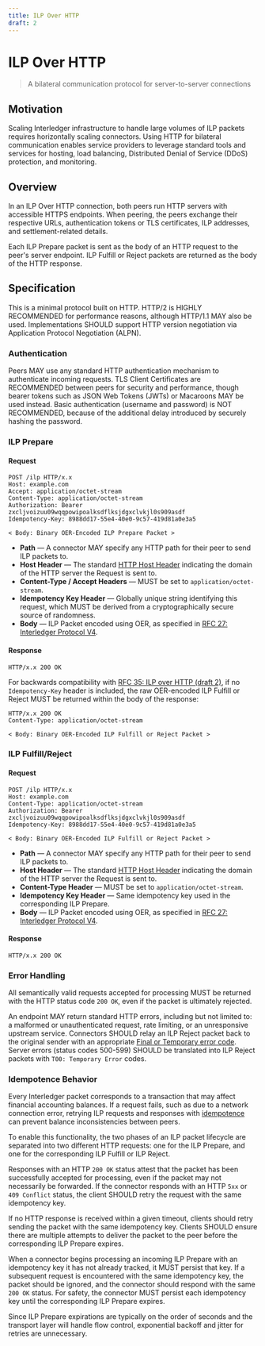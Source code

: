 ```yaml
---
title: ILP Over HTTP
draft: 2
---
```


# ILP Over HTTP

> A bilateral communication protocol for server-to-server connections

## Motivation

Scaling Interledger infrastructure to handle large volumes of ILP packets requires horizontally scaling connectors. Using HTTP for bilateral communication enables service providers to leverage standard tools and services for hosting, load balancing, Distributed Denial of Service (DDoS) protection, and monitoring.

## Overview

In an ILP Over HTTP connection, both peers run HTTP servers with accessible HTTPS endpoints. When peering, the peers exchange their respective URLs, authentication tokens or TLS certificates, ILP addresses, and settlement-related details.

Each ILP Prepare packet is sent as the body of an HTTP request to the peer's server endpoint. ILP Fulfill or Reject packets are returned as the body of the HTTP response.

## Specification

This is a minimal protocol built on HTTP. HTTP/2 is HIGHLY RECOMMENDED for performance reasons, although HTTP/1.1 MAY also be used. Implementations SHOULD support HTTP version negotiation via Application Protocol Negotiation (ALPN).

### Authentication

Peers MAY use any standard HTTP authentication mechanism to authenticate incoming requests. TLS Client Certificates are RECOMMENDED between peers for security and performance, though bearer tokens such as JSON Web Tokens (JWTs) or Macaroons MAY be used instead. Basic authentication (username and password) is NOT RECOMMENDED, because of the additional delay introduced by securely hashing the password.

### ILP Prepare

#### Request

```http
POST /ilp HTTP/x.x
Host: example.com
Accept: application/octet-stream
Content-Type: application/octet-stream
Authorization: Bearer zxcljvoizuu09wqqpowipoalksdflksjdgxclvkjl0s909asdf
Idempotency-Key: 8988dd17-55e4-40e0-9c57-419d81a0e3a5

< Body: Binary OER-Encoded ILP Prepare Packet >
```

- **Path** &mdash; A connector MAY specify any HTTP path for their peer to send ILP packets to.
- **Host Header** &mdash; The standard [HTTP Host Header](https://tools.ietf.org/html/rfc2616#section-14.23) indicating the domain of the HTTP server the Request is sent to.
- **Content-Type / Accept Headers** &mdash; MUST be set to `application/octet-stream`.
- **Idempotency Key Header** &mdash; Globally unique string identifying this request, which MUST be derived from a cryptographically secure source of randomness.
- **Body** &mdash; ILP Packet encoded using OER, as specified in [RFC 27: Interledger Protocol V4](./0027-interledger-protocol-4/0027-interledger-protocol-4.md).

#### Response

```http
HTTP/x.x 200 OK
```

For backwards compatibility with [RFC 35: ILP over HTTP (draft 2)](https://interledger.org/rfcs/0035-ilp-over-http/draft-2.html), if no `Idempotency-Key` header is included, the raw OER-encoded ILP Fulfill or Reject MUST be returned within the body of the response:

```http
HTTP/x.x 200 OK
Content-Type: application/octet-stream

< Body: Binary OER-Encoded ILP Fulfill or Reject Packet >
```

### ILP Fulfill/Reject

#### Request

```http
POST /ilp HTTP/x.x
Host: example.com
Content-Type: application/octet-stream
Authorization: Bearer zxcljvoizuu09wqqpowipoalksdflksjdgxclvkjl0s909asdf
Idempotency-Key: 8988dd17-55e4-40e0-9c57-419d81a0e3a5

< Body: Binary OER-Encoded ILP Fulfill or Reject Packet >
```

- **Path** &mdash; A connector MAY specify any HTTP path for their peer to send ILP packets to.
- **Host Header** &mdash; The standard [HTTP Host Header](https://tools.ietf.org/html/rfc2616#section-14.23) indicating the domain of the HTTP server the Request is sent to.
- **Content-Type Header** &mdash; MUST be set to `application/octet-stream`.
- **Idempotency Key Header** &mdash; Same idempotency key used in the corresponding ILP Prepare.
- **Body** &mdash; ILP Packet encoded using OER, as specified in [RFC 27: Interledger Protocol V4](./0027-interledger-protocol-4/0027-interledger-protocol-4.md).

#### Response

```http
HTTP/x.x 200 OK
```

### Error Handling

All semantically valid requests accepted for processing MUST be returned with the HTTP status code `200 OK`, even if the packet is ultimately rejected.

An endpoint MAY return standard HTTP errors, including but not limited to: a malformed or unauthenticated request, rate limiting, or an unresponsive upstream service. Connectors SHOULD relay an ILP Reject packet back to the original sender with an appropriate [Final or Temporary error code](./0027-interledger-protocol-4/0027-interledger-protocol-4#error-codes). Server errors (status codes 500-599) SHOULD be translated into ILP Reject packets with `T00: Temporary Error` codes.

### Idempotence Behavior

Every Interledger packet corresponds to a transaction that may affect financial accounting balances. If a request fails, such as due to a network connection error, retrying ILP requests and responses with [idempotence](https://en.wikipedia.org/wiki/Idempotence) can prevent balance inconsistencies between peers.

To enable this functionality, the two phases of an ILP packet lifecycle are separated into two different HTTP requests: one for the ILP Prepare, and one for the corresponding ILP Fulfill or ILP Reject.

Responses with an HTTP `200 OK` status attest that the packet has been successfully accepted for processing, even if the packet may not necessarily be forwarded. If the connector responds with an HTTP `5xx` or `409 Conflict` status, the client SHOULD retry the request with the same idempotency key.

If no HTTP response is received within a given timeout, clients should retry sending the packet with the same idempotency key. Clients SHOULD ensure there are multiple attempts to deliver the packet to the peer before the corresponding ILP Prepare expires.

When a connector begins processing an incoming ILP Prepare with an idempotency key it has not already tracked, it MUST persist that key. If a subsequent request is encountered with the same idempotency key, the packet should be ignored, and the connector should respond with the same `200 OK` status. For safety, the connector MUST persist each idempotency key until the corresponding ILP Prepare expires.

Since ILP Prepare expirations are typically on the order of seconds and the transport layer will handle flow control, exponential backoff and jitter for retries are unnecessary.
